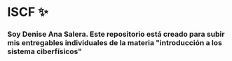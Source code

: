 # ISCF ✨
### Soy Denise Ana Salera. Este repositorio está creado para subir mis entregables individuales de la materia "introducción a los sistema ciberfísicos" 
